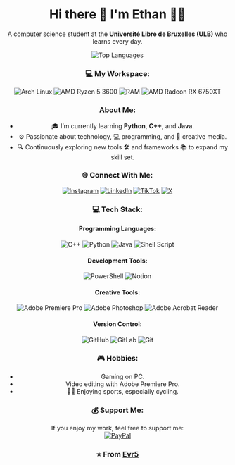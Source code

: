 <div align="center">

# Hi there 👋 I'm Ethan 👨‍💻

A computer science student at the **Université Libre de Bruxelles (ULB)** who learns every day.

![Top Languages](https://github-readme-stats.vercel.app/api/top-langs/?username=Evr5&theme=dark&hide_border=false&include_all_commits=true&count_private=true&layout=compact)

### 💻 My Workspace:
![Arch Linux](https://img.shields.io/badge/OS-Arch%20Linux-%23000000?style=flat&logo=arch-linux&logoColor=blue) 
![AMD Ryzen 5 3600](https://img.shields.io/badge/CPU-AMD%20Ryzen%205%203600-%23ED1C24?style=flat&logo=amd&logoColor=white) 
![RAM](https://img.shields.io/badge/RAM-16GB-%230071C5?style=flat&logo=ddr4&logoColor=white) 
![AMD Radeon RX 6750XT](https://img.shields.io/badge/GPU-AMD%20Radeon%20RX%206750XT-%23FF0000?style=flat&logo=amd&logoColor=white)

### About Me:
- 🎓 I’m currently learning **Python**, **C++**, and **Java**.
- ⚙️ Passionate about technology, 💻 programming, and 🎨 creative media.
- 🔍 Continuously exploring new tools 🛠️ and frameworks 📚 to expand my skill set.

### 🌐 Connect With Me:
[![Instagram](https://img.shields.io/badge/Instagram-%23E4405F.svg?logo=Instagram&logoColor=white)](https://instagram.com/ethan_vr_2005) 
[![LinkedIn](https://img.shields.io/badge/LinkedIn-%230077B5.svg?logo=linkedin&logoColor=white)](https://www.linkedin.com/in/ethan-van-ruyskensvelde-284987277/) 
[![TikTok](https://img.shields.io/badge/TikTok-%23000000.svg?logo=TikTok&logoColor=white)](https://tiktok.com/@evr_5) 
[![X](https://img.shields.io/badge/X-black.svg?logo=X&logoColor=white)](https://x.com/Ethan_EVR5)

### 💻 Tech Stack:

#### Programming Languages:
![C++](https://img.shields.io/badge/c++-%2300599C.svg?style=flat&logo=c%2B%2B&logoColor=white) 
![Python](https://img.shields.io/badge/python-3670A0?style=flat&logo=python&logoColor=ffdd54) 
![Java](https://img.shields.io/badge/java-%23ED8B00.svg?style=flat&logo=openjdk&logoColor=white) 
![Shell Script](https://img.shields.io/badge/shell_script-%23121011.svg?style=flat&logo=gnu-bash&logoColor=white)

#### Development Tools:
![PowerShell](https://img.shields.io/badge/PowerShell-%235391FE.svg?style=flat&logo=powershell&logoColor=white) 
![Notion](https://img.shields.io/badge/Notion-%23000000.svg?style=flat&logo=notion&logoColor=white)

#### Creative Tools:
![Adobe Premiere Pro](https://img.shields.io/badge/Adobe%20Premiere%20Pro-9999FF.svg?style=flat&logo=Adobe%20Premiere%20Pro&logoColor=white) 
![Adobe Photoshop](https://img.shields.io/badge/adobe%20photoshop-%2331A8FF.svg?style=flat&logo=adobe%20photoshop&logoColor=white) 
![Adobe Acrobat Reader](https://img.shields.io/badge/Adobe%20Acrobat%20Reader-EC1C24.svg?style=flat&logo=Adobe%20Acrobat%20Reader&logoColor=white)

#### Version Control:
![GitHub](https://img.shields.io/badge/github-%23121011.svg?style=flat&logo=github&logoColor=white) 
![GitLab](https://img.shields.io/badge/GitLab-%23181717.svg?logo=gitlab&logoColor=white) 
![Git](https://img.shields.io/badge/git-%23F05033.svg?style=flat&logo=git&logoColor=white)

### 🎮 Hobbies:
- Gaming on PC.
- Video editing with Adobe Premiere Pro.
- 🚴‍♂️ Enjoying sports, especially cycling.

### 💰 Support Me:
If you enjoy my work, feel free to support me:  
[![PayPal](https://img.shields.io/badge/PayPal-00457C?style=for-the-badge&logo=paypal&logoColor=white)](https://paypal.me/ethanvanruys?country.x=BE&locale.x=fr_FR)

### ⭐️ From [Evr5](https://github.com/Evr5)

</div>
